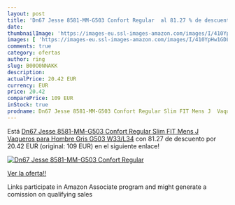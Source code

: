 ```yaml
---
layout: post
title: 'Dn67 Jesse 8581-MM-G503 Confort Regular  al 81.27 % de descuento'
date: 
thumbnailImage: 'https://images-eu.ssl-images-amazon.com/images/I/410YpHw1GDL._SL200_.jpg'
images: [ 'https://images-eu.ssl-images-amazon.com/images/I/410YpHw1GDL._SL200_.jpg' ]
comments: true
category: ofertas
author: ring
slug: B00O0NNAKK
description:
actualPrice: 20.42 EUR
currency: EUR
price: 20.42
comparePrice: 109 EUR
inStock: true
prodname: Dn67 Jesse 8581-MM-G503 Confort Regular Slim FIT Mens J  Vaqueros para Hombre  Gris  G503  W33/L34
---
```


Está [Dn67 Jesse 8581-MM-G503 Confort Regular Slim FIT Mens J  Vaqueros para Hombre  Gris  G503  W33/L34](https://www.amazon.es/dp/B00O0NNAKK/?tag=tolees-21) con 81.27 de descuento por 20.42 EUR (original: 109 EUR) en el siguiente enlace!

[![Dn67 Jesse 8581-MM-G503 Confort Regular ](https://images-eu.ssl-images-amazon.com/images/I/410YpHw1GDL._SL200_.jpg)](https://www.amazon.es/dp/B00O0NNAKK/?tag=tolees-21)

[Ver la oferta!!](https://www.amazon.es/dp/B00O0NNAKK/?tag=tolees-21)

Links participate in Amazon Associate program and might generate a comission on qualifying sales


